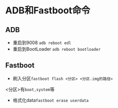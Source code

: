 # ADB和Fastboot命令

## ADB

- 重启到9008 `adb reboot edl`
- 重启到BootLoader `adb reboot bootloader`


## Fastboot

- 刷入分区`fastboot flash <分区> <分区.img的路径>`

<分区>有`boot,system`等

- 格式化data`fastboot erase userdata`
